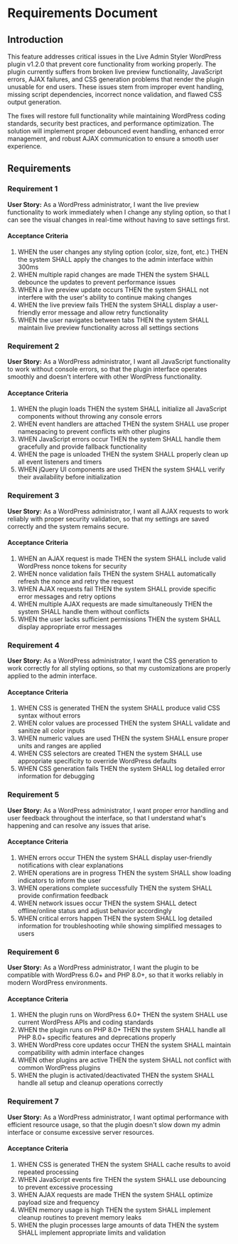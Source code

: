 # Requirements Document

## Introduction

This feature addresses critical issues in the Live Admin Styler WordPress plugin v1.2.0 that prevent core functionality from working properly. The plugin currently suffers from broken live preview functionality, JavaScript errors, AJAX failures, and CSS generation problems that render the plugin unusable for end users. These issues stem from improper event handling, missing script dependencies, incorrect nonce validation, and flawed CSS output generation.

The fixes will restore full functionality while maintaining WordPress coding standards, security best practices, and performance optimization. The solution will implement proper debounced event handling, enhanced error management, and robust AJAX communication to ensure a smooth user experience.

## Requirements

### Requirement 1

**User Story:** As a WordPress administrator, I want the live preview functionality to work immediately when I change any styling option, so that I can see the visual changes in real-time without having to save settings first.

#### Acceptance Criteria

1. WHEN the user changes any styling option (color, size, font, etc.) THEN the system SHALL apply the changes to the admin interface within 300ms
2. WHEN multiple rapid changes are made THEN the system SHALL debounce the updates to prevent performance issues
3. WHEN a live preview update occurs THEN the system SHALL not interfere with the user's ability to continue making changes
4. WHEN the live preview fails THEN the system SHALL display a user-friendly error message and allow retry functionality
5. WHEN the user navigates between tabs THEN the system SHALL maintain live preview functionality across all settings sections

### Requirement 2

**User Story:** As a WordPress administrator, I want all JavaScript functionality to work without console errors, so that the plugin interface operates smoothly and doesn't interfere with other WordPress functionality.

#### Acceptance Criteria

1. WHEN the plugin loads THEN the system SHALL initialize all JavaScript components without throwing any console errors
2. WHEN event handlers are attached THEN the system SHALL use proper namespacing to prevent conflicts with other plugins
3. WHEN JavaScript errors occur THEN the system SHALL handle them gracefully and provide fallback functionality
4. WHEN the page is unloaded THEN the system SHALL properly clean up all event listeners and timers
5. WHEN jQuery UI components are used THEN the system SHALL verify their availability before initialization

### Requirement 3

**User Story:** As a WordPress administrator, I want all AJAX requests to work reliably with proper security validation, so that my settings are saved correctly and the system remains secure.

#### Acceptance Criteria

1. WHEN an AJAX request is made THEN the system SHALL include valid WordPress nonce tokens for security
2. WHEN nonce validation fails THEN the system SHALL automatically refresh the nonce and retry the request
3. WHEN AJAX requests fail THEN the system SHALL provide specific error messages and retry options
4. WHEN multiple AJAX requests are made simultaneously THEN the system SHALL handle them without conflicts
5. WHEN the user lacks sufficient permissions THEN the system SHALL display appropriate error messages

### Requirement 4

**User Story:** As a WordPress administrator, I want the CSS generation to work correctly for all styling options, so that my customizations are properly applied to the admin interface.

#### Acceptance Criteria

1. WHEN CSS is generated THEN the system SHALL produce valid CSS syntax without errors
2. WHEN color values are processed THEN the system SHALL validate and sanitize all color inputs
3. WHEN numeric values are used THEN the system SHALL ensure proper units and ranges are applied
4. WHEN CSS selectors are created THEN the system SHALL use appropriate specificity to override WordPress defaults
5. WHEN CSS generation fails THEN the system SHALL log detailed error information for debugging

### Requirement 5

**User Story:** As a WordPress administrator, I want proper error handling and user feedback throughout the interface, so that I understand what's happening and can resolve any issues that arise.

#### Acceptance Criteria

1. WHEN errors occur THEN the system SHALL display user-friendly notifications with clear explanations
2. WHEN operations are in progress THEN the system SHALL show loading indicators to inform the user
3. WHEN operations complete successfully THEN the system SHALL provide confirmation feedback
4. WHEN network issues occur THEN the system SHALL detect offline/online status and adjust behavior accordingly
5. WHEN critical errors happen THEN the system SHALL log detailed information for troubleshooting while showing simplified messages to users

### Requirement 6

**User Story:** As a WordPress administrator, I want the plugin to be compatible with WordPress 6.0+ and PHP 8.0+, so that it works reliably in modern WordPress environments.

#### Acceptance Criteria

1. WHEN the plugin runs on WordPress 6.0+ THEN the system SHALL use current WordPress APIs and coding standards
2. WHEN the plugin runs on PHP 8.0+ THEN the system SHALL handle all PHP 8.0+ specific features and deprecations properly
3. WHEN WordPress core updates occur THEN the system SHALL maintain compatibility with admin interface changes
4. WHEN other plugins are active THEN the system SHALL not conflict with common WordPress plugins
5. WHEN the plugin is activated/deactivated THEN the system SHALL handle all setup and cleanup operations correctly

### Requirement 7

**User Story:** As a WordPress administrator, I want optimal performance with efficient resource usage, so that the plugin doesn't slow down my admin interface or consume excessive server resources.

#### Acceptance Criteria

1. WHEN CSS is generated THEN the system SHALL cache results to avoid repeated processing
2. WHEN JavaScript events fire THEN the system SHALL use debouncing to prevent excessive processing
3. WHEN AJAX requests are made THEN the system SHALL optimize payload size and frequency
4. WHEN memory usage is high THEN the system SHALL implement cleanup routines to prevent memory leaks
5. WHEN the plugin processes large amounts of data THEN the system SHALL implement appropriate limits and validation